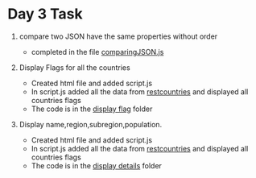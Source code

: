 # Day 3 Task
1. compare two JSON have the same properties without order
    * completed in the file [comparingJSON.js](./comparingJSON.js)
  
2. Display Flags for all the countries
  
    * Created html file and added script.js
    * In script.js added all the data from [restcountries](https://restcountries.com/v3.1/all) and displayed all countries flags
    * The code is in the [display flag](./display%20flags/) folder
3. Display name,region,subregion,population.
    * Created html file and added script.js
    * In script.js added all the data from [restcountries](https://restcountries.com/v3.1/all) and displayed all countries flags
    * The code is in the [display details](./display%20details/) folder